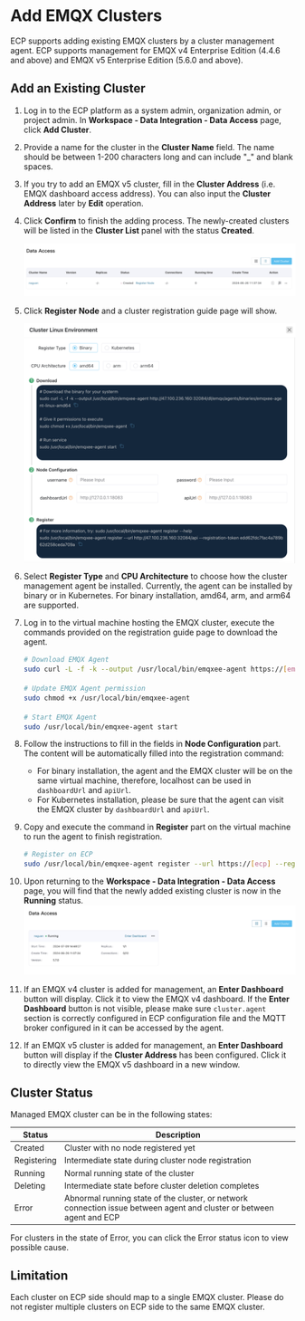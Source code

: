 # Add EMQX Clusters

ECP supports adding existing EMQX clusters by a cluster management agent. ECP supports management for EMQX v4 Enterprise Edition (4.4.6 and above) and EMQX v5 Enterprise Edition (5.6.0 and above).

## Add an Existing Cluster

1. Log in to the ECP platform as a system admin, organization admin, or project admin. In **Workspace - Data Integration - Data Access** page, click **Add Cluster**.

2. Provide a name for the cluster in the **Cluster Name** field. The name should be between 1-200 characters long and can include "\_" and blank spaces.

3. If you try to add an EMQX v5 cluster, fill in the **Cluster Address** (i.e. EMQX dashboard access address). You can also input the **Cluster Address** later by **Edit** operation.

4. Click **Confirm** to finish the adding process. The newly-created clusters will be listed in the **Cluster List** panel with the status **Created**. 

   <img src="./_assets/cluster-existing-init.png" alt="cluster-running" style="zoom:50%;" />

5. Click **Register Node** and a cluster registration guide page will show.

   <img src="./_assets/cluster-existing-reg.png" style="zoom: 50%;" align="middle">

6. Select **Register Type** and **CPU Architecture** to choose how the cluster management agent be installed. Currently, the agent can be installed by binary or in Kubernetes. For binary installation, amd64, arm, and arm64 are supported. 

7. Log in to the virtual machine hosting the EMQX cluster, execute the commands provided on the registration guide page to download the agent.

   ```bash
   # Download EMQX Agent
   sudo curl -L -f -k --output /usr/local/bin/emqxee-agent https://[emqxee-agent]
   
   # Update EMQX Agent permission
   sudo chmod +x /usr/local/bin/emqxee-agent
   
   # Start EMQX Agent
   sudo /usr/local/bin/emqxee-agent start
   ```

8. Follow the instructions to fill in the fields in **Node Configuration** part. The content will be automatically filled into the registration command:

   - For binary installation, the agent and the EMQX cluster will be on the same virtual machine, therefore, localhost can be used in `dashboardUrl` and `apiUrl`.
   - For Kubernetes installation, please be sure that the agent can visit the EMQX cluster by `dashboardUrl` and `apiUrl`.

9. Copy and execute the command in **Register** part on the virtual machine to run the agent to finish registration.

   ```bash
   # Register on ECP
   sudo /usr/local/bin/emqxee-agent register --url https://[ecp] --registration-token [token] --emqx-dashboard-username [emqx-username] --emqx-dashboard-password [emqx-password] --emqx-dashboard-url [emqx-dashboard-url] --emqx-api-url [emqx-api-url]
   ```

10. Upon returning to the **Workspace - Data Integration - Data Access** page, you will find that the newly added existing cluster is now in the **Running** status.![](./_assets/cluster-existing.png) 

11. If an EMQX v4 cluster is added for management, an **Enter Dashboard** button will display. Click it to view the EMQX v4 dashboard. If the **Enter Dashboard** button is not visible, please make sure `cluster.agent` section is correctly configured in ECP configuration file and the MQTT broker configured in it can be accessed by the agent.

12. If an EMQX v5 cluster is added for management, an **Enter Dashboard** button will display if the **Cluster Address** has been configured. Click it to directly view the EMQX v5 dashboard in a new window.




## Cluster Status

Managed EMQX cluster can be in the following states:

| Status      | Description                                                  |
| ----------- | ------------------------------------------------------------ |
| Created     | Cluster with no node registered yet                          |
| Registering | Intermediate state during cluster node registration          |
| Running     | Normal running state of the cluster                          |
| Deleting    | Intermediate state  before cluster deletion completes        |
| Error       | Abnormal running state of the cluster, or network connection issue between agent and cluster or between agent and ECP |

For clusters in the state of Error, you can click the Error status icon to view possible cause.

<!--also the English for the status should be confirmed-->

## Limitation

Each cluster on ECP side should map to a single EMQX cluster. Please do not register multiple clusters on ECP side to the same EMQX cluster.